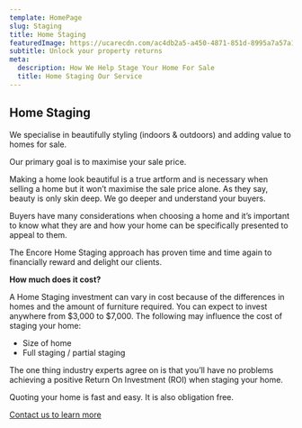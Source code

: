 ```yaml
---
template: HomePage
slug: Staging
title: Home Staging
featuredImage: https://ucarecdn.com/ac4db2a5-a450-4871-851d-8995a7a57a1c/
subtitle: Unlock your property returns
meta:
  description: How We Help Stage Your Home For Sale
  title: Home Staging Our Service
---
```

## Home Staging

We specialise in beautifully styling (indoors & outdoors) and adding value to homes for sale.

Our primary goal is to maximise your sale price.  

Making a home look beautiful is a true artform and is necessary when selling a home but it won’t maximise the sale price alone. As they say, beauty is only skin deep.  We go deeper and understand your buyers.

Buyers have many considerations when choosing a home and it’s important to know what they are and how your home can be specifically presented to appeal to them.  

The Encore Home Staging approach has proven time and time again to financially reward and delight our clients.

**How much does it cost?**

A Home Staging investment can vary in cost because of the differences in homes and the amount of furniture required. You can expect to invest anywhere from $3,000 to $7,000. The following may influence the cost of staging your home:

* Size of home
* Full staging / partial staging

The one thing industry experts agree on is that you’ll have no problems achieving a positive Return On Investment (ROI) when staging your home.

Quoting your home is fast and easy. It is also obligation free.

  [Contact us to learn more](https://encorehomestaging.com.au/contact)